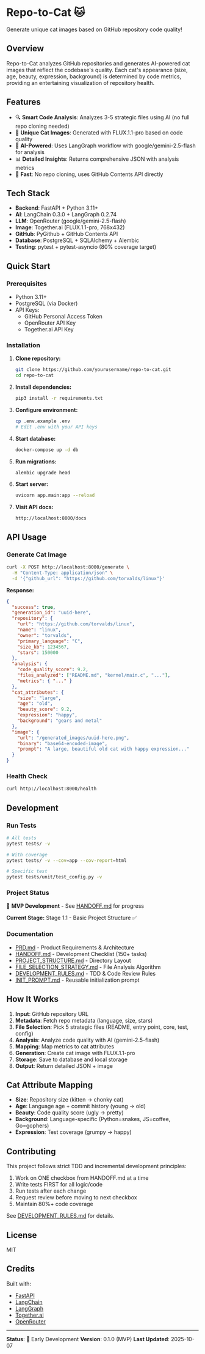 # Repo-to-Cat 🐱

Generate unique cat images based on GitHub repository code quality!

## Overview

Repo-to-Cat analyzes GitHub repositories and generates AI-powered cat images that reflect the codebase's quality. Each cat's appearance (size, age, beauty, expression, background) is determined by code metrics, providing an entertaining visualization of repository health.

## Features

- 🔍 **Smart Code Analysis**: Analyzes 3-5 strategic files using AI (no full repo cloning needed)
- 🎨 **Unique Cat Images**: Generated with FLUX.1.1-pro based on code quality
- 🤖 **AI-Powered**: Uses LangGraph workflow with google/gemini-2.5-flash for analysis
- 📊 **Detailed Insights**: Returns comprehensive JSON with analysis metrics
- 🚀 **Fast**: No repo cloning, uses GitHub Contents API directly

## Tech Stack

- **Backend**: FastAPI + Python 3.11+
- **AI**: LangChain 0.3.0 + LangGraph 0.2.74
- **LLM**: OpenRouter (google/gemini-2.5-flash)
- **Image**: Together.ai (FLUX.1.1-pro, 768x432)
- **GitHub**: PyGithub + GitHub Contents API
- **Database**: PostgreSQL + SQLAlchemy + Alembic
- **Testing**: pytest + pytest-asyncio (80% coverage target)

## Quick Start

### Prerequisites

- Python 3.11+
- PostgreSQL (via Docker)
- API Keys:
  - GitHub Personal Access Token
  - OpenRouter API Key
  - Together.ai API Key

### Installation

1. **Clone repository:**
   ```bash
   git clone https://github.com/yourusername/repo-to-cat.git
   cd repo-to-cat
   ```

2. **Install dependencies:**
   ```bash
   pip3 install -r requirements.txt
   ```

3. **Configure environment:**
   ```bash
   cp .env.example .env
   # Edit .env with your API keys
   ```

4. **Start database:**
   ```bash
   docker-compose up -d db
   ```

5. **Run migrations:**
   ```bash
   alembic upgrade head
   ```

6. **Start server:**
   ```bash
   uvicorn app.main:app --reload
   ```

7. **Visit API docs:**
   ```
   http://localhost:8000/docs
   ```

## API Usage

### Generate Cat Image

```bash
curl -X POST http://localhost:8000/generate \
  -H "Content-Type: application/json" \
  -d '{"github_url": "https://github.com/torvalds/linux"}'
```

**Response:**
```json
{
  "success": true,
  "generation_id": "uuid-here",
  "repository": {
    "url": "https://github.com/torvalds/linux",
    "name": "linux",
    "owner": "torvalds",
    "primary_language": "C",
    "size_kb": 1234567,
    "stars": 150000
  },
  "analysis": {
    "code_quality_score": 9.2,
    "files_analyzed": ["README.md", "kernel/main.c", "..."],
    "metrics": { "..." }
  },
  "cat_attributes": {
    "size": "large",
    "age": "old",
    "beauty_score": 9.2,
    "expression": "happy",
    "background": "gears and metal"
  },
  "image": {
    "url": "/generated_images/uuid-here.png",
    "binary": "base64-encoded-image",
    "prompt": "A large, beautiful old cat with happy expression..."
  }
}
```

### Health Check

```bash
curl http://localhost:8000/health
```

## Development

### Run Tests

```bash
# All tests
pytest tests/ -v

# With coverage
pytest tests/ -v --cov=app --cov-report=html

# Specific test
pytest tests/unit/test_config.py -v
```

### Project Status

🚧 **MVP Development** - See [HANDOFF.md](PROJECT_FLOW_DOCS/HANDOFF.md) for progress

**Current Stage:** Stage 1.1 - Basic Project Structure ✅

### Documentation

- [PRD.md](PROJECT_FLOW_DOCS/PRD.md) - Product Requirements & Architecture
- [HANDOFF.md](PROJECT_FLOW_DOCS/HANDOFF.md) - Development Checklist (150+ tasks)
- [PROJECT_STRUCTURE.md](PROJECT_FLOW_DOCS/PROJECT_STRUCTURE.md) - Directory Layout
- [FILE_SELECTION_STRATEGY.md](PROJECT_FLOW_DOCS/FILE_SELECTION_STRATEGY.md) - File Analysis Algorithm
- [DEVELOPMENT_RULES.md](PROJECT_FLOW_DOCS/DEVELOPMENT_RULES.md) - TDD & Code Review Rules
- [INIT_PROMPT.md](PROJECT_FLOW_DOCS/INIT_PROMPT.md) - Reusable initialization prompt

## How It Works

1. **Input**: GitHub repository URL
2. **Metadata**: Fetch repo metadata (language, size, stars)
3. **File Selection**: Pick 5 strategic files (README, entry point, core, test, config)
4. **Analysis**: Analyze code quality with AI (gemini-2.5-flash)
5. **Mapping**: Map metrics to cat attributes
6. **Generation**: Create cat image with FLUX.1.1-pro
7. **Storage**: Save to database and local storage
8. **Output**: Return detailed JSON + image

## Cat Attribute Mapping

- **Size**: Repository size (kitten → chonky cat)
- **Age**: Language age + commit history (young → old)
- **Beauty**: Code quality score (ugly → pretty)
- **Background**: Language-specific (Python=snakes, JS=coffee, Go=gophers)
- **Expression**: Test coverage (grumpy → happy)

## Contributing

This project follows strict TDD and incremental development principles:

1. Work on ONE checkbox from HANDOFF.md at a time
2. Write tests FIRST for all logic/code
3. Run tests after each change
4. Request review before moving to next checkbox
5. Maintain 80%+ code coverage

See [DEVELOPMENT_RULES.md](PROJECT_FLOW_DOCS/DEVELOPMENT_RULES.md) for details.

## License

MIT

## Credits

Built with:
- [FastAPI](https://fastapi.tiangolo.com/)
- [LangChain](https://python.langchain.com/)
- [LangGraph](https://langchain-ai.github.io/langgraph/)
- [Together.ai](https://www.together.ai/)
- [OpenRouter](https://openrouter.ai/)

---

**Status**: 🚧 Early Development
**Version**: 0.1.0 (MVP)
**Last Updated**: 2025-10-07
